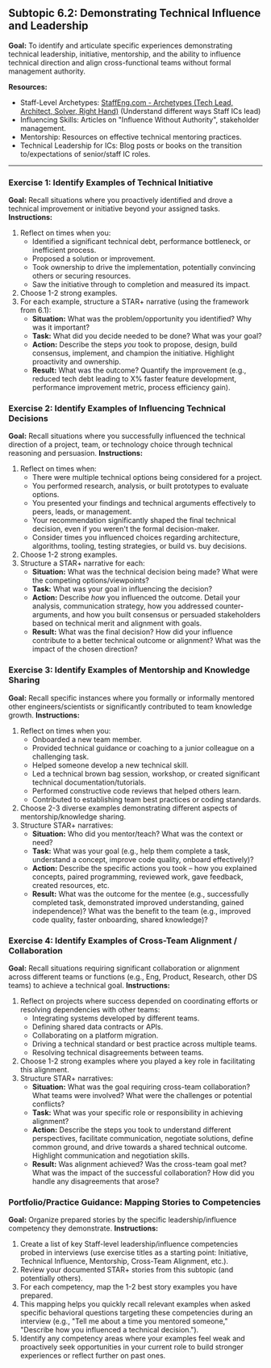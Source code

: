 
## Subtopic 6.2: Demonstrating Technical Influence and Leadership

**Goal:** To identify and articulate specific experiences demonstrating technical leadership, initiative, mentorship, and the ability to influence technical direction and align cross-functional teams without formal management authority.

**Resources:**

  * Staff-Level Archetypes: [StaffEng.com - Archetypes (Tech Lead, Architect, Solver, Right Hand)](https://www.google.com/search?q=https://staffeng.com/book/chapters/staff-archetypes.html) (Understand different ways Staff ICs lead)
  * Influencing Skills: Articles on "Influence Without Authority", stakeholder management.
  * Mentorship: Resources on effective technical mentoring practices.
  * Technical Leadership for ICs: Blog posts or books on the transition to/expectations of senior/staff IC roles.

-----

### Exercise 1: Identify Examples of Technical Initiative

**Goal:** Recall situations where you proactively identified and drove a technical improvement or initiative beyond your assigned tasks.
**Instructions:**

1.  Reflect on times when you:
      * Identified a significant technical debt, performance bottleneck, or inefficient process.
      * Proposed a solution or improvement.
      * Took ownership to drive the implementation, potentially convincing others or securing resources.
      * Saw the initiative through to completion and measured its impact.
2.  Choose 1-2 strong examples.
3.  For each example, structure a STAR+ narrative (using the framework from 6.1):
      * **Situation:** What was the problem/opportunity you identified? Why was it important?
      * **Task:** What did you decide needed to be done? What was your goal?
      * **Action:** Describe the steps *you* took to propose, design, build consensus, implement, and champion the initiative. Highlight proactivity and ownership.
      * **Result:** What was the outcome? Quantify the improvement (e.g., reduced tech debt leading to X% faster feature development, performance improvement metric, process efficiency gain).

### Exercise 2: Identify Examples of Influencing Technical Decisions

**Goal:** Recall situations where you successfully influenced the technical direction of a project, team, or technology choice through technical reasoning and persuasion.
**Instructions:**

1.  Reflect on times when:
      * There were multiple technical options being considered for a project.
      * You performed research, analysis, or built prototypes to evaluate options.
      * You presented your findings and technical arguments effectively to peers, leads, or management.
      * Your recommendation significantly shaped the final technical decision, even if you weren't the formal decision-maker.
      * Consider times you influenced choices regarding architecture, algorithms, tooling, testing strategies, or build vs. buy decisions.
2.  Choose 1-2 strong examples.
3.  Structure a STAR+ narrative for each:
      * **Situation:** What was the technical decision being made? What were the competing options/viewpoints?
      * **Task:** What was your goal in influencing the decision?
      * **Action:** Describe *how* you influenced the outcome. Detail your analysis, communication strategy, how you addressed counter-arguments, and how you built consensus or persuaded stakeholders based on technical merit and alignment with goals.
      * **Result:** What was the final decision? How did your influence contribute to a better technical outcome or alignment? What was the impact of the chosen direction?

### Exercise 3: Identify Examples of Mentorship and Knowledge Sharing

**Goal:** Recall specific instances where you formally or informally mentored other engineers/scientists or significantly contributed to team knowledge growth.
**Instructions:**

1.  Reflect on times when you:
      * Onboarded a new team member.
      * Provided technical guidance or coaching to a junior colleague on a challenging task.
      * Helped someone develop a new technical skill.
      * Led a technical brown bag session, workshop, or created significant technical documentation/tutorials.
      * Performed constructive code reviews that helped others learn.
      * Contributed to establishing team best practices or coding standards.
2.  Choose 2-3 diverse examples demonstrating different aspects of mentorship/knowledge sharing.
3.  Structure STAR+ narratives:
      * **Situation:** Who did you mentor/teach? What was the context or need?
      * **Task:** What was your goal (e.g., help them complete a task, understand a concept, improve code quality, onboard effectively)?
      * **Action:** Describe the specific actions you took – how you explained concepts, paired programming, reviewed work, gave feedback, created resources, etc.
      * **Result:** What was the outcome for the mentee (e.g., successfully completed task, demonstrated improved understanding, gained independence)? What was the benefit to the team (e.g., improved code quality, faster onboarding, shared knowledge)?

### Exercise 4: Identify Examples of Cross-Team Alignment / Collaboration

**Goal:** Recall situations requiring significant collaboration or alignment across different teams or functions (e.g., Eng, Product, Research, other DS teams) to achieve a technical goal.
**Instructions:**

1.  Reflect on projects where success depended on coordinating efforts or resolving dependencies with other teams:
      * Integrating systems developed by different teams.
      * Defining shared data contracts or APIs.
      * Collaborating on a platform migration.
      * Driving a technical standard or best practice across multiple teams.
      * Resolving technical disagreements between teams.
2.  Choose 1-2 strong examples where you played a key role in facilitating this alignment.
3.  Structure STAR+ narratives:
      * **Situation:** What was the goal requiring cross-team collaboration? What teams were involved? What were the challenges or potential conflicts?
      * **Task:** What was your specific role or responsibility in achieving alignment?
      * **Action:** Describe the steps you took to understand different perspectives, facilitate communication, negotiate solutions, define common ground, and drive towards a shared technical outcome. Highlight communication and negotiation skills.
      * **Result:** Was alignment achieved? Was the cross-team goal met? What was the impact of the successful collaboration? How did you handle any disagreements that arose?

### Portfolio/Practice Guidance: Mapping Stories to Competencies

**Goal:** Organize prepared stories by the specific leadership/influence competency they demonstrate.
**Instructions:**

1.  Create a list of key Staff-level leadership/influence competencies probed in interviews (use exercise titles as a starting point: Initiative, Technical Influence, Mentorship, Cross-Team Alignment, etc.).
2.  Review your documented STAR+ stories from this subtopic (and potentially others).
3.  For each competency, map the 1-2 best story examples you have prepared.
4.  This mapping helps you quickly recall relevant examples when asked specific behavioral questions targeting these competencies during an interview (e.g., "Tell me about a time you mentored someone," "Describe how you influenced a technical decision.").
5.  Identify any competency areas where your examples feel weak and proactively seek opportunities in your current role to build stronger experiences or reflect further on past ones.


